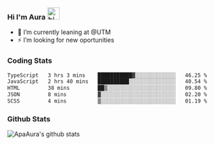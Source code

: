### Hi I'm Aura <img src="https://user-images.githubusercontent.com/1303154/88677602-1635ba80-d120-11ea-84d8-d263ba5fc3c0.gif" width="28px" alt="hi">

- 🔭 I’m currently leaning at @UTM
- ⚡ I’m looking for new oportunities


### Coding Stats

<!--START_SECTION:waka-->

```txt
TypeScript   3 hrs 3 mins    ███████████▓░░░░░░░░░░░░░   46.25 %
JavaScript   2 hrs 40 mins   ██████████░░░░░░░░░░░░░░░   40.54 %
HTML         38 mins         ██▒░░░░░░░░░░░░░░░░░░░░░░   09.80 %
JSON         8 mins          ▓░░░░░░░░░░░░░░░░░░░░░░░░   02.20 %
SCSS         4 mins          ▒░░░░░░░░░░░░░░░░░░░░░░░░   01.19 %
```

<!--END_SECTION:waka-->

### Github Stats

![ApaAura's github stats](https://github-readme-stats.vercel.app/api?username=ApaAura&count_private=true&theme=tokyonight&hide=contribs,prs)
